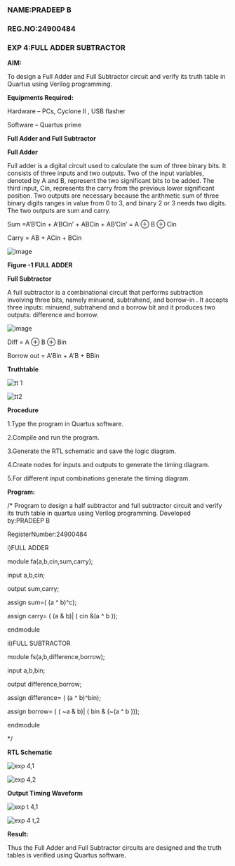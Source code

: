 ### NAME:PRADEEP B
### REG.NO:24900484
### EXP 4:FULL ADDER SUBTRACTOR 

**AIM:**

To design a Full Adder and Full Subtractor circuit and verify its truth table in Quartus using Verilog programming.

**Equipments Required:**

Hardware – PCs, Cyclone II , USB flasher

Software – Quartus prime

**Full Adder and Full Subtractor**

**Full Adder**

Full adder is a digital circuit used to calculate the sum of three binary bits. It consists of three inputs and two outputs. Two of the input variables, denoted by A and B, represent the two significant bits to be added. The third input, Cin, represents the carry from the previous lower significant position. Two outputs are necessary because the arithmetic sum of three binary digits ranges in value from 0 to 3, and binary 2 or 3 needs two digits. The two outputs are sum and carry.

Sum =A’B’Cin + A’BCin’ + ABCin + AB’Cin’ = A ⊕ B ⊕ Cin 

Carry = AB + ACin + BCin

![image](https://github.com/naavaneetha/FULL_ADDER_SUBTRACTOR/assets/154305477/0f30ba51-5ffb-4198-845f-18e054f675e7)

**Figure -1 FULL ADDER**

**Full Subtractor**

A full subtractor is a combinational circuit that performs subtraction involving three bits, namely minuend, subtrahend, and borrow-in . It accepts three inputs: minuend, subtrahend and a borrow bit and it produces two outputs: difference and borrow.

![image](https://github.com/naavaneetha/FULL_ADDER_SUBTRACTOR/assets/154305477/02b24f51-ab51-4304-9ad6-7b81ffc1ead5)

Diff = A ⊕ B ⊕ Bin 

Borrow out = A'Bin + A'B + BBin

**Truthtable**

![tt 1](https://github.com/user-attachments/assets/74ddf1d8-a8e4-4b48-a541-ed8b8c77d36f)


![tt2](https://github.com/user-attachments/assets/5be0a712-b664-4230-a407-974f385a17ac)



**Procedure**


1.Type the program in Quartus software.

2.Compile and run the program.

3.Generate the RTL schematic and save the logic diagram.

4.Create nodes for inputs and outputs to generate the timing diagram.

5.For different input combinations generate the timing diagram.

**Program:**

/* Program to design a half subtractor and full subtractor circuit and verify its truth table in quartus using Verilog programming. Developed by:PRADEEP B


RegisterNumber:24900484


i)FULL ADDER



module fa(a,b,cin,sum,carry);


input a,b,cin;


output sum,carry;


assign sum=( (a ^ b)^c);


assign carry= ( (a & b)| ( cin &(a ^ b ));


endmodule






ii)FULL SUBTRACTOR



module fs(a,b,difference,borrow);


input a,b,bin;


output difference,borrow;


assign difference= ( (a ^ b)^bin);


assign borrow= ( ( ~a & b)| ( bin & (~(a ^ b )));


endmodule




*/

**RTL Schematic**

![exp 4,1](https://github.com/user-attachments/assets/b49d7417-d4b2-46c1-a927-86e526e65d6a)



![exp 4,2](https://github.com/user-attachments/assets/5f41e2bd-8846-4e86-8af4-0a9211682988)


**Output Timing Waveform**

![exp t 4,1](https://github.com/user-attachments/assets/fa387592-21b2-4551-9c69-7f9870a44a9d)


![exp 4 t,2](https://github.com/user-attachments/assets/b6e73ae7-6c7a-4019-bdf9-e648aeeee082)



**Result:**

Thus the Full Adder and Full Subtractor circuits are designed and the truth tables is verified using Quartus software.



